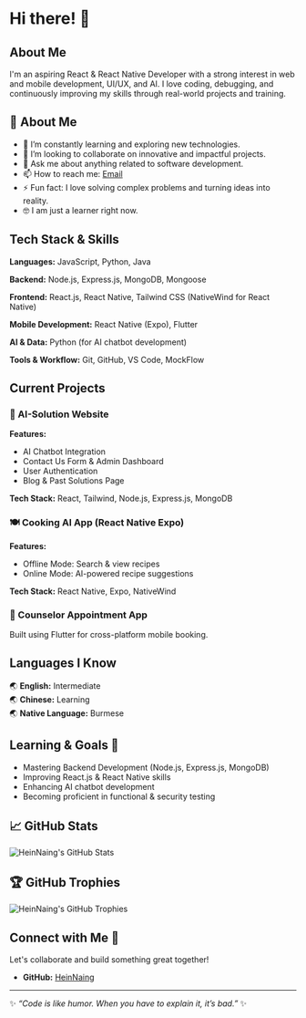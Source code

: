# Hi there! 👋

## About Me

I'm an aspiring React & React Native Developer with a strong interest in web and mobile development, UI/UX, and AI. I love coding, debugging, and continuously improving my skills through real-world projects and training.

## 🚀 About Me

- 🌱 I’m constantly learning and exploring new technologies.
- 👯 I’m looking to collaborate on innovative and impactful projects.
- 💬 Ask me about anything related to software development.
- 📫 How to reach me: [Email](mailto:nhein980@gmail.com)
- ⚡ Fun fact: I love solving complex problems and turning ideas into reality.
- 🤓 I am just a learner right now.

## Tech Stack & Skills

**Languages:** JavaScript, Python, Java

**Backend:** Node.js, Express.js, MongoDB, Mongoose

**Frontend:** React.js, React Native, Tailwind CSS (NativeWind for React Native)

**Mobile Development:** React Native (Expo), Flutter

**AI & Data:** Python (for AI chatbot development)

**Tools & Workflow:** Git, GitHub, VS Code, MockFlow


## Current Projects

### 🚀 AI-Solution Website

**Features:**
- AI Chatbot Integration
- Contact Us Form & Admin Dashboard
- User Authentication
- Blog & Past Solutions Page

**Tech Stack:** React, Tailwind, Node.js, Express.js, MongoDB

### 🍽️ Cooking AI App (React Native Expo)

**Features:**
- Offline Mode: Search & view recipes
- Online Mode: AI-powered recipe suggestions

**Tech Stack:** React Native, Expo, NativeWind

### 📅 Counselor Appointment App

Built using Flutter for cross-platform mobile booking.

## Languages I Know

🌏 **English:** Intermediate  
🌏 **Chinese:** Learning  
🌏 **Native Language:** Burmese

## Learning & Goals 🎯

- Mastering Backend Development (Node.js, Express.js, MongoDB)
- Improving React.js & React Native skills
- Enhancing AI chatbot development
- Becoming proficient in functional & security testing

## 📈 GitHub Stats

![HeinNaing's GitHub Stats](https://github-readme-stats.vercel.app/api?username=HeinNaing&show_icons=true&theme=radical)

## 🏆 GitHub Trophies

![HeinNaing's GitHub Trophies](https://github-profile-trophy.vercel.app/?username=HeinNaing&theme=dracula)

## Connect with Me 📩

Let's collaborate and build something great together!

- **GitHub:** [HeinNaing](https://github.com/HeinNaing)

---

✨ *“Code is like humor. When you have to explain it, it’s bad.”* ✨
